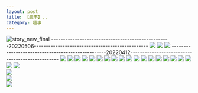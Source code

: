 ```yaml
---
layout: post
title: 【趣事】..
category: 趣事
---
```

![story_new_final](http://se6jhw04b.hd-bkt.clouddn.com/img/story_new_final_0322.png)
--------------------------------------------------20220506------------------------------------------------
![](http://se6jnduj5.hd-bkt.clouddn.com/img/funny-220506-1.jpg)
![](http://se6jnduj5.hd-bkt.clouddn.com/img/funny-220506-2.jpg)
![](http://se6jnduj5.hd-bkt.clouddn.com/img/funny-220506-3.jpg)
--------------------------------------------------20220412------------------------------------------------
![](http://se6jhw04b.hd-bkt.clouddn.com/img/pel-220415-16.jpg)
![](http://se6jhw04b.hd-bkt.clouddn.com/img/fragment-220412-3.png)
![](http://se6jhw04b.hd-bkt.clouddn.com/img/fragment-220412-4.png)
![](http://se6jhw04b.hd-bkt.clouddn.com/img/funny-220414-1.png)
![](http://se6jhw04b.hd-bkt.clouddn.com/img/funny-220414-2.png)
![](http://se6jhw04b.hd-bkt.clouddn.com/img/funny-220412-1.png)
![](http://se6jhw04b.hd-bkt.clouddn.com/img/fragment-220322-2.png)
![](http://se6jhw04b.hd-bkt.clouddn.com/img/fragment-220322-3.png)
![](http://se6jhw04b.hd-bkt.clouddn.com/img/fragment-220322-4.png)
![](http://se6jhw04b.hd-bkt.clouddn.com/img/fragment-220322-5.png)
![](http://se6jhw04b.hd-bkt.clouddn.com/img/situation-0324-1.png)
![](http://se6jhw04b.hd-bkt.clouddn.com/img/situation-0324-2.png)
![](http://se6jhw04b.hd-bkt.clouddn.com/img/situation-0324-3.png)
![](http://se6jhw04b.hd-bkt.clouddn.com/img/inspire-220327-1.png)
![](http://se6jhw04b.hd-bkt.clouddn.com/img/inspire-220327-2.png)
![](http://se6jhw04b.hd-bkt.clouddn.com/img/inspire-220327-3.png)
![](http://se6jhw04b.hd-bkt.clouddn.com/img/inspire-220327-4.png)
![](http://se6jhw04b.hd-bkt.clouddn.com/img/inspire-220327-5.png)
![](http://se6jhw04b.hd-bkt.clouddn.com/img/inspire-220327-7.png)
![](http://se6jhw04b.hd-bkt.clouddn.com/img/inspire-220327-6.png)  
![](http://se6jhw04b.hd-bkt.clouddn.com/img/fragment-220413-1.png)  
![](http://se6jhw04b.hd-bkt.clouddn.com/img/fragment-220413-2.png)  
![](http://se6jhw04b.hd-bkt.clouddn.com/img/moment-1.png)




